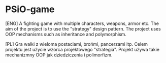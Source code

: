 # PSiO-game

[ENG]
A fighting game with multiple characters, weapons, armor etc.
The aim of the project is to use the "strategy" design pattern. The project uses OOP mechanisms such as inheritance and polymorphism.

[PL]
Gra walki z wieloma postaciami, brońmi, pancerzami itp. 
Celem projektu jest użycie wzorca projektowego "strategia". Projekt używa takie mechanizmny OOP jak dziedziczenia i polimorfizm. 
